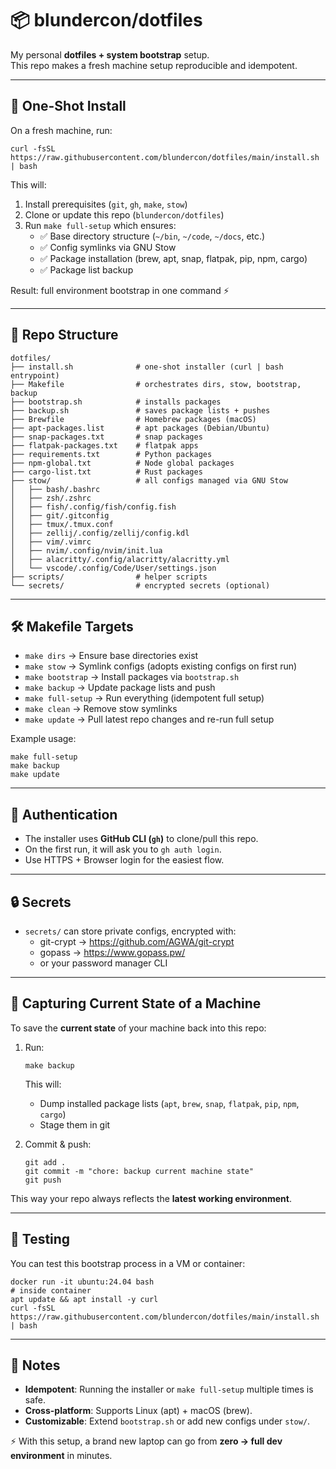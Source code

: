 # 📦 blundercon/dotfiles

My personal **dotfiles + system bootstrap** setup.  
This repo makes a fresh machine setup reproducible and idempotent.  

---

## 🚀 One-Shot Install

On a fresh machine, run:

    curl -fsSL https://raw.githubusercontent.com/blundercon/dotfiles/main/install.sh | bash

This will:

1. Install prerequisites (`git`, `gh`, `make`, `stow`)  
2. Clone or update this repo (`blundercon/dotfiles`)  
3. Run `make full-setup` which ensures:  
   - ✅ Base directory structure (`~/bin`, `~/code`, `~/docs`, etc.)  
   - ✅ Config symlinks via GNU Stow  
   - ✅ Package installation (brew, apt, snap, flatpak, pip, npm, cargo)  
   - ✅ Package list backup  

Result: full environment bootstrap in one command ⚡  

---

## 📂 Repo Structure

    dotfiles/
    ├── install.sh              # one-shot installer (curl | bash entrypoint)
    ├── Makefile                # orchestrates dirs, stow, bootstrap, backup
    ├── bootstrap.sh            # installs packages
    ├── backup.sh               # saves package lists + pushes
    ├── Brewfile                # Homebrew packages (macOS)
    ├── apt-packages.list       # apt packages (Debian/Ubuntu)
    ├── snap-packages.txt       # snap packages
    ├── flatpak-packages.txt    # flatpak apps
    ├── requirements.txt        # Python packages
    ├── npm-global.txt          # Node global packages
    ├── cargo-list.txt          # Rust packages
    ├── stow/                   # all configs managed via GNU Stow
    │   ├── bash/.bashrc
    │   ├── zsh/.zshrc
    │   ├── fish/.config/fish/config.fish
    │   ├── git/.gitconfig
    │   ├── tmux/.tmux.conf
    │   ├── zellij/.config/zellij/config.kdl
    │   ├── vim/.vimrc
    │   ├── nvim/.config/nvim/init.lua
    │   ├── alacritty/.config/alacritty/alacritty.yml
    │   └── vscode/.config/Code/User/settings.json
    ├── scripts/                # helper scripts
    └── secrets/                # encrypted secrets (optional)

---

## 🛠️ Makefile Targets

- `make dirs` → Ensure base directories exist  
- `make stow` → Symlink configs (adopts existing configs on first run)  
- `make bootstrap` → Install packages via `bootstrap.sh`  
- `make backup` → Update package lists and push  
- `make full-setup` → Run everything (idempotent full setup)  
- `make clean` → Remove stow symlinks  
- `make update` → Pull latest repo changes and re-run full setup  

Example usage:

    make full-setup
    make backup
    make update

---

## 🔑 Authentication

- The installer uses **GitHub CLI (`gh`)** to clone/pull this repo.  
- On the first run, it will ask you to `gh auth login`.  
- Use HTTPS + Browser login for the easiest flow.  

---

## 🔒 Secrets

- `secrets/` can store private configs, encrypted with:  
  - git-crypt → https://github.com/AGWA/git-crypt  
  - gopass → https://www.gopass.pw/  
  - or your password manager CLI  

---

## 💾 Capturing Current State of a Machine

To save the **current state** of your machine back into this repo:

1. Run:

       make backup

   This will:
   - Dump installed package lists (`apt`, `brew`, `snap`, `flatpak`, `pip`, `npm`, `cargo`)  
   - Stage them in git  

2. Commit & push:

       git add .
       git commit -m "chore: backup current machine state"
       git push

This way your repo always reflects the **latest working environment**.  

---

## 🧪 Testing

You can test this bootstrap process in a VM or container:  

    docker run -it ubuntu:24.04 bash
    # inside container
    apt update && apt install -y curl
    curl -fsSL https://raw.githubusercontent.com/blundercon/dotfiles/main/install.sh | bash

---

## 📝 Notes

- **Idempotent**: Running the installer or `make full-setup` multiple times is safe.  
- **Cross-platform**: Supports Linux (apt) + macOS (brew).  
- **Customizable**: Extend `bootstrap.sh` or add new configs under `stow/`.  

⚡ With this setup, a brand new laptop can go from **zero → full dev environment** in minutes.
